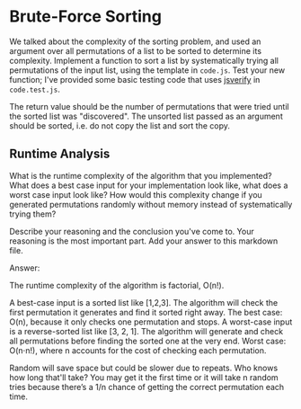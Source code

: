 # Brute-Force Sorting

We talked about the complexity of the sorting problem, and used an argument over
all permutations of a list to be sorted to determine its complexity. Implement
a function to sort a list by systematically trying all permutations of the input
list, using the template in `code.js`. Test your new function; I've provided
some basic testing code that uses [jsverify](https://jsverify.github.io/) in
`code.test.js`.

The return value should be the number of permutations that were tried until the
sorted list was "discovered". The unsorted list passed as an argument should be
sorted, i.e. do not copy the list and sort the copy.

## Runtime Analysis

What is the runtime complexity of the algorithm that you implemented? What does
a best case input for your implementation look like, what does a worst case
input look like? How would this complexity change if you generated permutations
randomly without memory instead of systematically trying them?

Describe your reasoning and the conclusion you've come to. Your reasoning is the
most important part. Add your answer to this markdown file.

Answer: 

The runtime complexity of the algorithm is factorial, O(n!). 

A best-case input is a sorted list like [1,2,3]. The algorithm will check the first permutation it generates and find it sorted right away. The best case: O(n), because it only checks one permutation and stops. A worst-case input is a reverse-sorted list like [3, 2, 1]. The algorithm will generate and check all permutations before finding the sorted one at the very end. Worst case: O(n⋅n!), where n accounts for the cost of checking each permutation.

Random will save space but could be slower due to repeats. Who knows how long that'll take? You may get it the first time or it will take n random tries because there’s a 1/n chance of getting the correct permutation each time.
